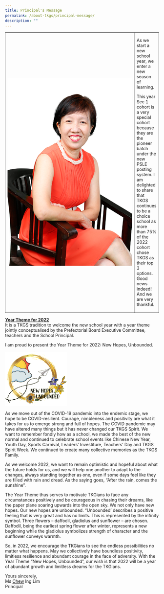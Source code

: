 ```yaml
---
title: Principal's Message
permalink: /about-tkgs/principal-message/
description: ""
---
```

<table style="border-collapse: collapse; width: 100%; border-style:hidden" border="1">
<tbody>
<tr>
<td style="width: 600%;"><img src="/images/princ1.png"></td>
<td style="width: 70%;">
<p>As we start a new school year, we enter a new season of learning.</p>
<p>This year Sec 1 cohort is a very special cohort because they are the pioneer batch under the new PSLE posting system. I am delighted to share that TKGS continues to be a choice school as more than 75% of the 2022 cohort chose TKGS as their top 3 options. Good news indeed! And we are very thankful.</p>
</td>
</tr>
</tbody>
</table>
<p><strong><u>Year Theme for 2022<br /></u></strong>It is a TKGS tradition to welcome the new school year with a year theme jointly conceptualised by the Prefectorial Board Executive Committee, teachers and the School Principal.</p>
<p>I am proud to present the Year Theme for 2022: New Hopes, Unbounded.</p>
<img style="width: 40%;" src="/images/princ2.png" />
<p>As we move out of the COVID-19 pandemic into the endemic stage, we hope to be COVID-resilient. Courage, nimbleness and positivity are what it takes for us to emerge strong and full of hopes. The COVID pandemic may have altered many things but it has never changed our TKGS Spirit. We want to remember fondly how as a school, we made the best of the new normal and continued to celebrate school events like Chinese New Year, Youth Day, Sports Carnival, Leaders&rsquo; Investiture, Teachers&rsquo; Day and TKGS Spirit Week. We continued to create many collective memories as the TKGS Family.</p>
<p>As we welcome 2022, we want to remain optimistic and hopeful about what the future holds for us, and we will help one another to adapt to the changes, always standing together as one, even if some days feel like they are filled with rain and dread. As the saying goes, &ldquo;After the rain, comes the sunshine&rdquo;.</p>
<p>The Year Theme thus serves to motivate TKGians to face any circumstances positively and be courageous in chasing their dreams, like the paper plane soaring upwards into the open sky. We not only have new hopes. Our new hopes are unbounded. &ldquo;Unbounded&rsquo; describes a positive feeling that is very great and has no limits. This is represented by the infinity symbol. Three flowers &ndash; daffodil, gladiolus and sunflower &ndash; are chosen. Daffodil, being the earliest spring flower after winter, represents a new beginning while the gladiolus symbolizes strength of character and the sunflower conveys warmth.</p>
<p>So, in 2022, we encourage the TKGians to see the endless possibilities no matter what happens. May we collectively have boundless positivity, limitless resilience and abundant courage in the face of adversity. With the Year Theme &ldquo;New Hopes, Unbounded&rdquo;, our wish is that 2022 will be a year of abundant growth and limitless dreams for the TKGians.</p>
<p>Yours sincerely,<br />Ms&nbsp;<u>Chew</u>&nbsp;Ing Lim<br />Principal</p>